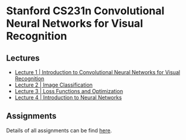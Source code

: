 # Stanford CS231n Convolutional Neural Networks for Visual Recognition

## Lectures

* <a href="https://www.youtube.com/watch?v=vT1JzLTH4G4&t=5s">Lecture 1 | Introduction to Convolutional Neural Networks for Visual Recognition</a>
* <a href="https://www.youtube.com/watch?v=OoUX-nOEjG0">Lecture 2 | Image Classification</a>
* <a href="https://www.youtube.com/watch?v=h7iBpEHGVNc&t=1s">Lecture 3 | Loss Functions and Optimization</a>
* <a href="https://www.youtube.com/watch?v=d14TUNcbn1k&t=7s">Lecture 4 | Introduction to Neural Networks</a>

## Assignments


Details of all assignments can be find <a href="http://cs231n.github.io/#">here</a>.
